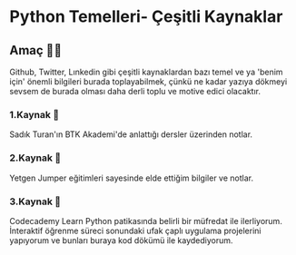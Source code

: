 # Python Temelleri- Çeşitli Kaynaklar
## Amaç 👨‍💻
Github, Twitter, Lınkedin gibi çeşitli kaynaklardan bazı temel ve ya 'benim için' önemli bilgileri burada toplayabilmek, çünkü ne kadar yazıya dökmeyi sevsem de burada olması daha derli toplu ve motive edici olacaktır.
### 1.Kaynak 🌱
Sadık Turan'ın BTK Akademi'de anlattığı dersler üzerinden notlar.
### 2.Kaynak 🌱
Yetgen Jumper eğitimleri sayesinde elde ettiğim bilgiler ve notlar.
### 3.Kaynak 🌱
Codecademy Learn Python patikasında belirli bir müfredat ile ilerliyorum.
İnteraktif öğrenme süreci sonundaki ufak çaplı uygulama projelerini yapıyorum ve bunları buraya kod dökümü ile kaydediyorum.
